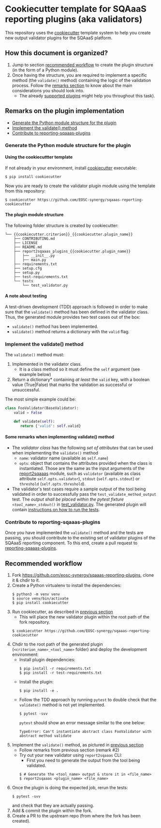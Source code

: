 # Cookiecutter template for SQAaaS reporting plugins (aka validators)

This repository uses the [cookiecutter](https://cookiecutter.readthedocs.io/)
template system to help you create new output validator plugins for the
SQAaaS platform.

## How this document is organized?
1. Jump to section [recommended workflow](#recommended-workflow) to create the
   plugin structure (in the form of a Python module).
2. Once having the structure, you are required to implement a specific method
   (the `validate()` method) containing the logic of the validation process.
   Follow the
   [remarks section](#remarks-on-the-plugin-implementation) to know about the
   main considerations you should look into.
   - The already
   [supported plugins](https://github.com/EOSC-synergy/sqaaas-reporting-plugins)
   might help you throughout this task).

## Remarks on the plugin implementation
* [Generate the Python module structure for the plugin](#generate-the-python-module-structure-for-the-plugin)
* [Implement the validate() method](#implement-the-validate-method)
* [Contribute to reporting-sqaaas-plugins](#contribute-to-reporting-sqaaas-plugins)

### Generate the Python module structure for the plugin
#### Using the cookiecuttter template
If not already in your environment, install
[cookiecutter](https://cookiecutter.readthedocs.io/) executable:
```console
$ pip install cookiecutter
```

Now you are ready to create the validator plugin module using the
template from this repository:
```console
$ cookiecutter https://github.com/EOSC-synergy/sqaaas-reporting-cookiecutter
```

#### The plugin module structure
The following folder structure is created by cookiecutter:
```console
└── {{cookiecutter.criterion}}_{{cookiecutter.plugin_name}}
    ├── CONTRIBUTING.md
    ├── LICENSE
    ├── README.md
    ├── report2sqaaas_plugins_{{cookiecutter.plugin_name}}
    │   ├── __init__.py
    │   ├── main.py
    ├── requirements.txt
    ├── setup.cfg
    ├── setup.py
    ├── test-requirements.txt
    └── tests
        └── test_validator.py
```

#### A note about testing
A test-driven development (TDD) approach is followed in order to make sure that
the `validate()` method has been defined in the validator class. Thus, the generated
module provides two test cases out of the box:
- `validate()` method has been implemented.
- `validate()` method returns a dictionary with the `valid` flag.

### Implement the validate() method
The `validate()` method must:
1. Implemented in the validator class.
   - It is a class method so it must define the `self` argument (see example below)
3. Return a dictionary* containing *at least* the `valid` key, with a boolean value
   (True|False) that marks the validation as successful or unsuccessful.

The most simple example could be:
```python
class FooValidator(BaseValidator):
    valid = False

    def validate(self):
       return {'valid': self.valid}
```
#### Some remarks when implementing validate() method
- The *validator class* has the following *set of attributes* that can be used when
  implementing the `validate()` method
  - `name`: validator name (available as `self.name`)
  - `opts`: object that contains the attributes provided when the class is
    instantiated. Those are the same as the input arguments of the
    [report2sqaaas](https://github.com/eosc-synergy/reporting-sqaaas) module,
    such as `validator` (available as class attribute `self.opts.validator`),
    `stdout` (`self.opts.stdout`) or `threshold` (`self.opts.threshold`).
- The validator's test cases require a sample output of the tool being validated
  in order to successfully pass the `test_validate_method_output` test. The *output
  shall be placed within the pytest fixture `<tool_name>_stdout()`* in
  [test_validator.py](%7B%7Bcookiecutter.criterion%7D%7D_%7B%7Bcookiecutter.plugin_name%7D%7D/tests/test_validator.py).
  The generated plugin will contain
  [instructions on how to run the tests](%7B%7Bcookiecutter.criterion%7D%7D_%7B%7Bcookiecutter.plugin_name%7D%7D/README.md#testing).

### Contribute to reporting-sqaaas-plugins
Once you have implemented the `validate()` method and the tests are passing, you should
contribute to the existing set of validator plugins of the SQAaaS reporting component.
To this end, create a pull request to
[reporting-sqaaas-plugins](https://github.com/eosc-synergy/sqaaas-reporting-plugins).


## Recommended workflow

1. Fork https://github.com/eosc-synergy/sqaaas-reporting-plugins, clone it & chdir to it.
2. Create a Python virtualenv to install the dependencies:
   ```console
   $ python3 -m venv venv
   $ source venv/bin/activate
   $ pip install cookiecutter
   ```
3. Run cookiecutter, as described in [previous section](#using-the-cookiecuttter-template)
   - This will place the new validator plugin within the root path of the fork repository.
   ```console
   $ cookiecutter https://github.com/EOSC-synergy/sqaaas-reporting-cookiecutter
   ```
4. Chdir to the root path of the generated plugin (`<criterion_name>_<tool_name>` folder) and deploy
   the development environment:
   - Install plugin dependencies:
     ```console
     $ pip install -r requirements.txt
     $ pip install -r test-requirements.txt
     ```
   - Install the plugin:
     ```console
     $ pip install -e .
     ```
   - Follow the TDD approach by running `pytest` to double check that the `validate()` method
     is not yet implemented.
     ```console
     $ pytest -svv
     ```
     `pytest` should show an error message similar to the one below:
     ```console
     TypeError: Can't instantiate abstract class FooValidator with abstract method validate
     ```
5. Implement the `validate()` method, as pictured in [previous section](#implement-the-validate-method)
   - Follow remarks from previous section (remark #2)
   - Try out your new validator using `report2sqaaas` CLI:
     - First you need to generate the output from the tool being validated.
     ```console
     $ # Generate the <tool_name> output & store it in <file_name>
     $ report2sqaaas <plugin_name> <file_name>
     ```
9. Once the plugin is doing the expected job, rerun the tests:
   ```console
   $ pytest -svv
   ```
   and check that they are actually passing.
10. Add & commit the plugin within the fork.
11. Create a PR to the upstream repo (from where the fork has been created).
